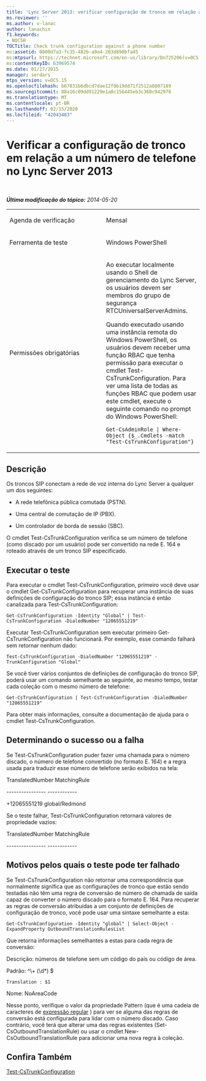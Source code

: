 ```yaml
---
title: 'Lync Server 2013: verificar configuração de tronco em relação a um número de telefone'
ms.reviewer: ''
ms.author: v-lanac
author: lanachin
f1.keywords:
- NOCSH
TOCTitle: Check trunk configuration against a phone number
ms:assetid: 0800d7a3-fc35-482b-a9a4-203d890bfa45
ms:mtpsurl: https://technet.microsoft.com/en-us/library/Dn725206(v=OCS.15)
ms:contentKeyID: 63969574
ms.date: 01/27/2015
manager: serdars
mtps_version: v=OCS.15
ms.openlocfilehash: b67831b6dbcd7dae12f9b19dd71f2512a8807189
ms.sourcegitcommit: 88a16c09dd91229e1a8c156445eb3c360c942978
ms.translationtype: MT
ms.contentlocale: pt-BR
ms.lasthandoff: 02/15/2020
ms.locfileid: "42043483"
---
```

<div data-xmlns="http://www.w3.org/1999/xhtml">

<div class="topic" data-xmlns="http://www.w3.org/1999/xhtml" data-msxsl="urn:schemas-microsoft-com:xslt" data-cs="http://msdn.microsoft.com/">

<div data-asp="http://msdn2.microsoft.com/asp">

# <a name="check-trunk-configuration-against-a-phone-number-in-lync-server-2013"></a>Verificar a configuração de tronco em relação a um número de telefone no Lync Server 2013

</div>

<div id="mainSection">

<div id="mainBody">

<span> </span>

_**Última modificação do tópico:** 2014-05-20_


<table>
<colgroup>
<col style="width: 50%" />
<col style="width: 50%" />
</colgroup>
<tbody>
<tr class="odd">
<td><p>Agenda de verificação</p></td>
<td><p>Mensal</p></td>
</tr>
<tr class="even">
<td><p>Ferramenta de teste</p></td>
<td><p>Windows PowerShell</p></td>
</tr>
<tr class="odd">
<td><p>Permissões obrigatórias</p></td>
<td><p>Ao executar localmente usando o Shell de gerenciamento do Lync Server, os usuários devem ser membros do grupo de segurança RTCUniversalServerAdmins.</p>
<p>Quando executado usando uma instância remota do Windows PowerShell, os usuários devem receber uma função RBAC que tenha permissão para executar o cmdlet Test-CsTrunkConfiguration. Para ver uma lista de todas as funções RBAC que podem usar este cmdlet, execute o seguinte comando no prompt do Windows PowerShell:</p>
<p><code>Get-CsAdminRole | Where-Object {$_.Cmdlets -match &quot;Test-CsTrunkConfiguration&quot;}</code></p></td>
</tr>
</tbody>
</table>


<div>

## <a name="description"></a>Descrição

Os troncos SIP conectam a rede de voz interna do Lync Server a qualquer um dos seguintes:

  - A rede telefônica pública comutada (PSTN).

  - Uma central de comutação de IP (PBX).

  - Um controlador de borda de sessão (SBC).

O cmdlet Test-CsTrunkConfiguration verifica se um número de telefone (como discado por um usuário) pode ser convertido na rede E. 164 e roteado através de um tronco SIP especificado.

</div>

<div>

## <a name="running-the-test"></a>Executar o teste

Para executar o cmdlet Test-CsTrunkConfiguration, primeiro você deve usar o cmdlet Get-CsTrunkConfiguration para recuperar uma instância de suas definições de configuração do tronco SIP; essa instância é então canalizada para Test-CsTrunkConfiguration:

`Get-CsTrunkConfiguration -Identity "Global" | Test-CsTrunkConfiguration -DialedNumber "12065551219"`

Executar Test-CsTrunkConfiguration sem executar primeiro Get-CsTrunkConfiguration não funcionará. Por exemplo, esse comando falhará sem retornar nenhum dado:

`Test-CsTrunkConfiguration -DialedNumber "12065551219" -TrunkConfiguration "Global"`

Se você tiver vários conjuntos de definições de configuração do tronco SIP, poderá usar um comando semelhante ao seguinte, ao mesmo tempo, testar cada coleção com o mesmo número de telefone:

`Get-CsTrunkConfiguration | Test-CsTrunkConfiguration -DialedNumber "12065551219"`

Para obter mais informações, consulte a documentação de ajuda para o cmdlet Test-CsTrunkConfiguration.

</div>

<div>

## <a name="determining-success-or-failure"></a>Determinando o sucesso ou a falha

Se Test-CsTrunkConfiguration puder fazer uma chamada para o número discado, o número de telefone convertido (no formato E. 164) e a regra usada para traduzir esse número de telefone serão exibidos na tela:

TranslatedNumber MatchingRule

\---------------- ------------

\+12065551219 global/Redmond

Se o teste falhar, Test-CsTrunkConfiguration retornará valores de propriedade vazios:

TranslatedNumber MatchingRule

\---------------- ------------

</div>

<div>

## <a name="reasons-why-the-test-might-have-failed"></a>Motivos pelos quais o teste pode ter falhado

Se Test-CsTrunkConfiguration não retornar uma correspondência que normalmente significa que as configurações de tronco que estão sendo testadas não têm uma regra de conversão de número de chamada de saída capaz de converter o número discado para o formato E. 164. Para recuperar as regras de conversão atribuídas a um conjunto de definições de configuração de tronco, você pode usar uma sintaxe semelhante a esta:

`Get-CsTrunkConfiguration -Identity "global" | Select-Object -ExpandProperty OutboundTranslationRulesList`

Que retorna informações semelhantes a estas para cada regra de conversão:

Descrição: números de telefone sem um código do país ou código de área.

Padrão: ^\\+ (\\d\*) $

`Translation : $1`

Nome: NoAreaCode

Nesse ponto, verifique o valor da propriedade Pattern (que é uma cadeia de caracteres de [expressão regular](http://go.microsoft.com/fwlink/?linkid=400464) ) para ver se alguma das regras de conversão está configurada para lidar com o número discado. Caso contrário, você terá que alterar uma das regras existentes (Set-CsOutboundTranslationRule) ou usar o cmdlet New-CsOutboundTranslationRule para adicionar uma nova regra à coleção.

</div>

<div>

## <a name="see-also"></a>Confira Também


[Test-CsTrunkConfiguration](https://docs.microsoft.com/powershell/module/skype/Test-CsTrunkConfiguration)  
  

</div>

</div>

<span> </span>

</div>

</div>

</div>

